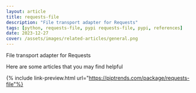 ```yaml
---
layout: article
title: requests-file
description: "File transport adapter for Requests"
tags: [python, requests-file, pypi requests-file, pypi, references]
date: 2023-12-27
cover: /assets/images/related-articles/general.png
---
```


File transport adapter for Requests

Here are some articles that you may find helpful

{% include link-preview.html url="https://piptrends.com/package/requests-file"%}